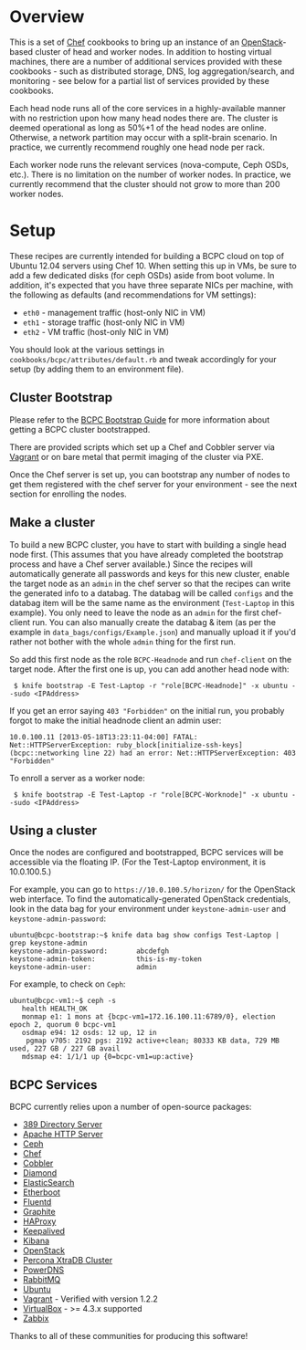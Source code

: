 Overview
========

This is a set of [Chef](https://github.com/opscode/chef) cookbooks to bring up
an instance of an [OpenStack](http://www.openstack.org/)-based cluster of head
and worker nodes.  In addition to hosting virtual machines, there are a number
of additional services provided with these cookbooks - such as distributed
storage, DNS, log aggregation/search, and monitoring - see below for a partial
list of services provided by these cookbooks.

Each head node runs all of the core services in a highly-available manner with
no restriction upon how many head nodes there are.  The cluster is deemed
operational as long as 50%+1 of the head nodes are online.  Otherwise, a
network partition may occur with a split-brain scenario.  In practice,
we currently recommend roughly one head node per rack.

Each worker node runs the relevant services (nova-compute, Ceph OSDs, etc.).
There is no limitation on the number of worker nodes.  In practice, we
currently recommend that the cluster should not grow to more than 200 worker
nodes.

Setup
=====

These recipes are currently intended for building a BCPC cloud on top of
Ubuntu 12.04 servers using Chef 10. When setting this up in VMs, be sure to
add a few dedicated disks (for ceph OSDs) aside from boot volume. In
addition, it's expected that you have three separate NICs per machine, with
the following as defaults (and recommendations for VM settings):
 - ``eth0`` - management traffic (host-only NIC in VM)
 - ``eth1`` - storage traffic (host-only NIC in VM)
 - ``eth2`` - VM traffic (host-only NIC in VM)

You should look at the various settings in ``cookbooks/bcpc/attributes/default.rb``
and tweak accordingly for your setup (by adding them to an environment file).

Cluster Bootstrap
-----------------

Please refer to the [BCPC Bootstrap Guide](https://github.com/bloomberg/chef-bcpc/blob/master/bootstrap.md)
for more information about getting a BCPC cluster bootstrapped.

There are provided scripts which set up a Chef and Cobbler server via
[Vagrant](http://www.vagrantup.com/) or on bare metal that permit imaging of
the cluster via PXE.

Once the Chef server is set up, you can bootstrap any number of nodes to get
them registered with the chef server for your environment - see the next
section for enrolling the nodes.

Make a cluster
--------------

To build a new BCPC cluster, you have to start with building a single head node
first. (This assumes that you have already completed the bootstrap process and
have a Chef server available.)  Since the recipes will automatically generate
all passwords and keys for this new cluster, enable the target node as an
``admin`` in the chef server so that the recipes can write the generated info
to a databag.  The databag will be called ``configs`` and the databag item will
be the same name as the environment (``Test-Laptop`` in this example). You only
need to leave the node as an ``admin`` for the first chef-client run. You can
also manually create the databag & item (as per the example in
``data_bags/configs/Example.json``) and manually upload it if you'd rather not
bother with the whole ``admin`` thing for the first run.

So add this first node as the role ``BCPC-Headnode`` and run ``chef-client``
on the target node. After the first one is up, you can add another head
node with:

```
 $ knife bootstrap -E Test-Laptop -r "role[BCPC-Headnode]" -x ubuntu --sudo <IPAddress>
```

If you get an error saying ``403 "Forbidden"`` on the initial run, you 
probably forgot to make the initial headnode client an admin user:

```
10.0.100.11 [2013-05-18T13:23:11-04:00] FATAL: Net::HTTPServerException: ruby_block[initialize-ssh-keys] (bcpc::networking line 22) had an error: Net::HTTPServerException: 403 "Forbidden"
```

To enroll a server as a worker node:

```
 $ knife bootstrap -E Test-Laptop -r "role[BCPC-Worknode]" -x ubuntu --sudo <IPAddress>
```

Using a cluster
---------------

Once the nodes are configured and bootstrapped, BCPC services will be
accessible via the floating IP.  (For the Test-Laptop environment, it is
10.0.100.5.)

For example, you can go to ``https://10.0.100.5/horizon/`` for the OpenStack
web interface.  To find the automatically-generated OpenStack credentials, look
in the data bag for your environment under ``keystone-admin-user`` and
``keystone-admin-password``:

```
ubuntu@bcpc-bootstrap:~$ knife data bag show configs Test-Laptop | grep keystone-admin
keystone-admin-password:       abcdefgh
keystone-admin-token:          this-is-my-token
keystone-admin-user:           admin

```

For example, to check on ``Ceph``:

```
ubuntu@bcpc-vm1:~$ ceph -s
   health HEALTH_OK
   monmap e1: 1 mons at {bcpc-vm1=172.16.100.11:6789/0}, election epoch 2, quorum 0 bcpc-vm1
   osdmap e94: 12 osds: 12 up, 12 in
    pgmap v705: 2192 pgs: 2192 active+clean; 80333 KB data, 729 MB used, 227 GB / 227 GB avail
   mdsmap e4: 1/1/1 up {0=bcpc-vm1=up:active}
```

BCPC Services
-------------

BCPC currently relies upon a number of open-source packages:

 - [389 Directory Server](http://directory.fedoraproject.org/)
 - [Apache HTTP Server](http://httpd.apache.org/)
 - [Ceph](http://ceph.com/)
 - [Chef](http://www.opscode.com/chef/)
 - [Cobbler](http://www.cobblerd.org/)
 - [Diamond](https://github.com/BrightcoveOS/Diamond)
 - [ElasticSearch](http://www.elasticsearch.org/)
 - [Etherboot](http://etherboot.org/)
 - [Fluentd](http://fluentd.org/)
 - [Graphite](http://graphite.readthedocs.org/en/latest/)
 - [HAProxy](http://haproxy.1wt.eu/)
 - [Keepalived](http://www.keepalived.org/)
 - [Kibana](http://kibana.org/)
 - [OpenStack](http://www.openstack.org/)
 - [Percona XtraDB Cluster](http://www.percona.com/software/percona-xtradb-cluster)
 - [PowerDNS](https://www.powerdns.com/)
 - [RabbitMQ](http://www.rabbitmq.com/)
 - [Ubuntu](http://www.ubuntu.com/)
 - [Vagrant](http://www.vagrantup.com/) - Verified with version 1.2.2
 - [VirtualBox](https://www.virtualbox.org/) - >= 4.3.x supported
 - [Zabbix](http://www.zabbix.com/)

Thanks to all of these communities for producing this software!
